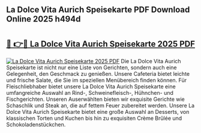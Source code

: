 ## La Dolce Vita Aurich Speisekarte PDF Download Online 2025 h494d

# <h2><a href="http://gc8dfrq.nevu.top/?p=La+Dolce+Vita+Aurich+Speisekarte">🔗 👉🔴 La Dolce Vita Aurich Speisekarte 2025 PDF</a></h2>

[![La Dolce Vita Aurich Speisekarte 2025 PDF](https://i.imgur.com/dBaPXMq.png)](http://gc8dfrq.nevu.top/?p=La+Dolce+Vita+Aurich+Speisekarte)
Die La Dolce Vita Aurich Speisekarte ist nicht nur eine Liste von Gerichten, sondern auch eine Gelegenheit, den Geschmack zu genießen. Unsere Cafeteria bietet leichte und frische Salate, die Sie im speziellen Menübereich finden können. Für Fleischliebhaber bietet unsere La Dolce Vita Aurich Speisekarte eine umfangreiche Auswahl an Rind-, Schweinefleisch-, Hühnchen- und Fischgerichten. Unseren Auserwählten bieten wir exquisite Gerichte wie Schaschlik und Steak an, die auf fettem Feuer zubereitet werden. Unsere La Dolce Vita Aurich Speisekarte bietet eine große Auswahl an Desserts, von klassischen Torten und Kuchen bis hin zu exquisiten Crème Brûlée und Schokoladenstückchen.
